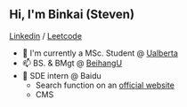 ## Hi, I'm Binkai (Steven)

[Linkedin](https://www.linkedin.com/in/binkaitan/) / [Leetcode](https://leetcode.com/tanbinkai1011/)

- 🌱 I'm currently a MSc. Student @ [Ualberta](https://www.ualberta.ca/index.html)
- 📫 BS. & BMgt @ [BeihangU](https://ev.buaa.edu.cn/)
- 💞️ SDE intern @ Baidu
  - Search function on an [official website](https://www.paddlepaddle.org.cn/)
  - CMS



